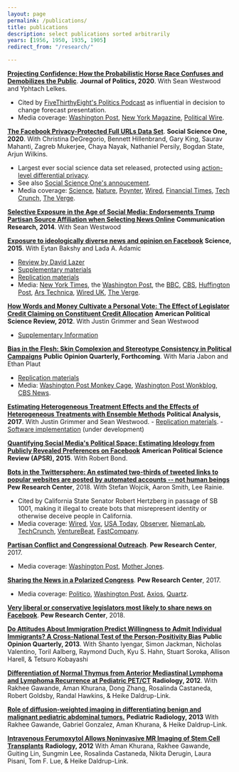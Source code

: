 ```yaml
---
layout: page
permalink: /publications/
title: publications
description: select publications sorted arbitrarily
years: [1956, 1950, 1935, 1905]
redirect_from: "/research/"

---
```


[**Projecting Confidence: How the Probabilistic Horse Race Confuses
    and Demobilizes the
    Public**](/assets/pdf/aggregator.pdf). **Journal of Politics, 2020**. With Sean Westwood and Yphtach Lelkes.
- Cited by [FiveThirthyEight's Politics
Podcast](https://fivethirtyeight.com/features/politics-podcast-whats-so-wrong-with-nancy-pelosi/)
as influential in decision to change forecast presentation.
- Media coverage: [Washington
Post](https://www.washingtonpost.com/news/politics/wp/2018/02/06/clintons-achilles-heel-in-2016-may-have-been-overconfidence/?utm_term=.b71fb84da00f),
[New York
Magazine](http://nymag.com/daily/intelligencer/2018/02/americans-dont-understand-election-probabilities.html),
[Political
Wire](https://politicalwire.com/2018/02/06/election-forecasts-lower-voter-turnout/).


[**The Facebook Privacy-Protected Full URLs Data Set**](/assets/pdf/Facebook_DP_URLs_Dataset.pdf). **Social Science One, 2020**. With Christina DeGregorio, Bennett Hillenbrand, Gary King, Saurav Mahanti, Zagreb Mukerjee, Chaya Nayak, Nathaniel Persily, Bogdan State, Arjun Wilkins.
- Largest ever social science data set released, protected using [action-level differential privacy](https://arxiv.org/abs/2002.04049).
- See also [Social Science One's annoucement](socialscience.one/blog/update-social-science-one).
- Media coverage: [Science](https://www.sciencemag.org/news/2020/02/researchers-finally-get-access-data-facebook-s-role-political-discourse), [Nature](https://www.nature.com/articles/d41586-019-02966-x), [Poynter](https://www.poynter.org/fact-checking/2019/what-can-researchers-find-among-the-32-million-urls-facebook-just-released-to-social-science-one/), [Wired](https://www.wired.com/story/facebook-social-network-becomes-social-science-subject/), [Financial Times](https://www.ft.com/content/6133b90e-e23f-11e9-9743-db5a370481bc), [Tech Crunch](https://techcrunch.com/2018/07/11/facebook-independent-research-commission-social-science-one-will-share-a-petabyte-of-user-data/),
[The Verge](https://www.theverge.com/2018/7/11/17561144/facebook-election-research-database-link-proposal).

[**Selective Exposure in the Age of Social Media: Endorsements Trump
Partisan Source Affiliation when Selecting News
Online**](/assets/pdf/SocialNewsCommRes.pdf)
**Communication Research, 2014**. With Sean Westwood 

[**Exposure to ideologically diverse news and opinion on Facebook**](/assets/pdf/Science-2015-Bakshy-1130-2.pdf)
**Science, 2015**. With Eytan Bakshy and Lada A. Adamic 
- [Review by David Lazer](http://science.sciencemag.org/content/348/6239/1090)
- [Supplementary materials](http://science.sciencemag.org/highwire/filestream/630053/field_highwire_adjunct_files/1/Bakshy-SM.revision.1.pdf)
- [Replication materials](http://dx.doi.org/10.7910/DVN/LDJ7MS) 
- Media: [New York Times](http://www.nytimes.com/2015/05/08/technology/facebook-study-disputes-theory-of-political-polarization-among-users.html?_r=0),
the [Washington Post](http://www.washingtonpost.com/news/energy-environment/wp/2015/05/07/facebook-study-says-its-mainly-your-fault-not-theirs-that-you-read-things-you-already-agree-with/), the [BBC](http://www.bbc.com/news/science-environment-32606724), [CBS](http://www.cbsnews.com/news/facebooks-news-feed-limits-your-world-view/), [Huffington Post](http://www.huffingtonpost.com/2015/05/12/facebook-study-polarization_n_7245192.html), [Ars Technica](http://arstechnica.com/science/2015/05/dont-just-blame-facebook-we-build-our-own-bubbles/), [Wired
UK](http://www.wired.co.uk/news/archive/2015-05/08/facebook-echo-chamber-study),
[The Verge](http://www.theverge.com/2015/5/7/8564795/facebook-online-opinion-filter-bubble-news-feed-study).

[**How Words and Money Cultivate a Personal Vote: The Effect of Legislator Credit Claiming on Constituent Credit Allocation**](/assets/pdf/GrimmerMessingWestwood.pdf)
**American Political Science Review, 2012**. With Justin Grimmer and Sean Westwood
- [Supplementary Information](/assets/pdf/ccsup.pdf)
<!-- - [Presentation Slides](http://stanford.edu/~jgrimmer/ccpres.pdf)  -->


[**Bias in the Flesh: Skin Complexion and Stereotype Consistency in
Political Campaigns**](/assets/pdf/HSVmetricsCampaignsDarknessPOQFINAL.pdf)
**Public Opinion Quarterly, Forthcoming**. With Maria Jabon and Ethan
Plaut 
- [Replication materials](http://dx.doi.org/10.7910/DVN/F0NDJP)
- Media: [Washington Post Monkey Cage](https://www.washingtonpost.com/news/monkey-cage/wp/2016/01/11/what-color-is-obama-these-researchers-examined-reactions-when-his-skin-looks-darker/), [Washington Post Wonkblog](https://www.washingtonpost.com/news/wonk/wp/2015/12/29/obamas-skin-looks-a-little-different-in-these-gop-campaign-ads/),
[CBS News](http://www.cbsnews.com/news/study-2008-mccain-attack-ads-darkened-obama-skin-tone/).


[**Estimating Heterogeneous Treatment Effects and the Effects of
Heterogeneous Treatments with Ensemble
Methods**](/assets/pdf/het.pdf)
**Political Analysis, 2017**. With Justin Grimmer and Sean Westwood.
	- [Replication materials](https://dataverse.harvard.edu/dataset.xhtml?persistentId=doi:10.7910/DVN/BQMLQW).
	- [Software implementation](https://github.com/SolomonMg/HetSL) (under development)

[**Quantifying Social Media\'s Political Space: Estimating Ideology
from Publicly Revealed Preferences on Facebook**](/assets/pdf/EstimatingIdeologyFromFacebookPageLikes.pdf)
**American Political Science Review (APSR), 2015**. With Robert Bond.

[**Bots in the Twittersphere: An estimated two-thirds of tweeted
    links to popular websites are posted by automated accounts -- not
    human beings**](http://www.pewinternet.org/2018/04/09/bots-in-the-twittersphere/)
    **Pew Research Center**, 2018. With Stefan Wojcik, Aaron Smith, Lee Rainie.
- Cited by California State Senator Robert Hertzberg in passage of
SB 1001, making it illegal to create bots that misrepresent identity
or otherwise deceive people in California.
- Media coverage:
[Wired](https://www.wired.com/story/twitter-bots-links/),
[Vox](https://www.vox.com/technology/2018/4/9/17214720/pew-study-bots-generate-two-thirds-of-twitter-links),
[USA
Today](https://www.usatoday.com/story/tech/news/2018/04/09/bots-rampant-twitter-study-says-network-tries-thwart-devious-tweets/492536002/),
[Observer](http://observer.com/2018/04/report-bots-promote-66-percent-twittersphere-links/),
[NiemanLab](http://www.niemanlab.org/2018/04/think-your-articles-are-getting-a-lot-of-attention-on-twitter-it-could-be-a-lot-of-posting-by-bots/),
[TechCrunch](https://techcrunch.com/2018/04/09/bots-on-twitter-share-two-thirds-of-links-to-popular-websites-pew/),
[VentureBeat](https://venturebeat.com/2018/04/09/pew-twitter-bots-are-behind-66-of-tweeted-links-for-most-popular-sites/),
[FastCompany](https://www.fastcompany.com/40556233/twitter-bots-are-getting-busy-making-sure-your-tweet-goes-viral).

[**Partisan Conflict and Congressional
    Outreach**](http://www.people-press.org/2017/02/23/partisan-conflict-and-congressional-outreach/). **Pew Research Center**, 2017.
- Media coverage: [Washington
Post](https://www.washingtonpost.com/news/wonk/wp/2017/02/23/republican-lawmakers-go-negative-more-often-than-democrats-according-to-a-first-of-its-kind-analysis/),
[Mother
Jones](http://www.motherjones.com/kevin-drum/2017/02/pew-republicans-disagree-and-they-disagree-indignantly/).

[**Sharing the News in a Polarized Congress**](https://www.people-press.org/2017/12/18/sharing-the-news-in-a-polarized-congress/). **Pew Research Center**, 2017.
- Media coverage:
[Politico](https://www.politico.com/story/2017/12/18/pew-study-social-media-political-polarization-302252),
[Washington
Post](https://www.washingtonpost.com/news/politics/wp/2017/12/18/how-politicians-use-of-social-media-is-reinforcing-a-partisan-media-divide/),
[Axios](https://www.axios.com/democrats-are-angrier-than-republicans-on-facebook-1515110686-ba65f9e2-10c3-4b06-b31f-4588fbca9573.html),
[Quartz](https://qz.com/1161816/facebook-and-politics-reactions-to-posts-by-democrats-got-a-lot-angrier-after-trump-was-elected/).


[**Very liberal or conservative legislators most likely to share news on Facebook**](https://www.pewresearch.org/fact-tank/2018/01/19/very-liberal-or-conservative-legislators-most-likely-to-share-news-on-facebook//). **Pew Research Center**, 2018.

[**Do Attitudes About Immigration Predict Willingness to Admit Individual
Immigrants? A Cross-National Test of the Person-Positivity
Bias**](https://www.dropbox.com/s/5crzhtifzf969vk/POQCrossNationalImmigration.pdf?raw=true)
**Public Opinion Quarterly, 2013**. With Shanto Iyengar, Simon Jackman,
Nicholas Valentino, Toril Aalberg, Raymond Duch, Kyu S. Hahn, Stuart
Soroka, Allison Harell, & Tetsuro Kobayashi 

[**Differentiation of Normal Thymus from Anterior Mediastinal Lymphoma and Lymphoma Recurrence at Pediatric PET/CT**](http://pubs.rsna.org/doi/full/10.1148/radiol.11110715)
**Radiology, 2012**. With Rakhee Gawande, Aman Khurana, Dong Zhang,
Rosalinda Castaneda, Robert Goldsby, Randal Hawkins, & Heike
Daldrup-Link. 

[**Role of diffusion-weighted imaging in differentiating benign and malignant pediatric abdominal tumors.**](http://onlinelibrary.wiley.com/doi/10.1111/j.1467-9477.2011.00280.x/abstract)
**Pediatric Radiology, 2013** With Rakhee Gawande, Gabriel Gonzalez,
Aman Khurana, & Heike Daldrup-Link. 

[**Intravenous Ferumoxytol Allows Noninvasive MR Imaging of Stem Cell Transplants**](http://pubs.rsna.org/doi/full/10.1148/radiol.11110715)
**Radiology, 2012** With Aman Khurana, Rakhee Gawande, Guiting Lin,
Sungmin Lee, Rosalinda Castaneda, Nikita Derugin, Laura Pisani, Tom F.
Lue, & Heike Daldrup-Link.

